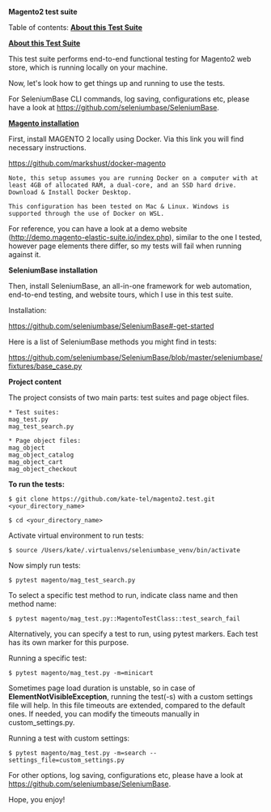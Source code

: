 **Magento2 test suite**

Table of contents:
**[About this Test Suite](#about-this-test-suite)**

**[About this Test Suite](#about-this-test-suite)**

This test suite performs end-to-end functional testing for Magento2 web store, which is running locally on your machine.

Now, let's look how to get things up and running to use the tests.


For SeleniumBase CLI commands, log saving, configurations etc, please have a look at https://github.com/seleniumbase/SeleniumBase.

**[Magento installation](#magento-installation)**

First, install MAGENTO 2 locally using Docker. Via this link you will find necessary instructions.

https://github.com/markshust/docker-magento

```
Note, this setup assumes you are running Docker on a computer with at least 4GB of allocated RAM, a dual-core, and an SSD hard drive. Download & Install Docker Desktop.

This configuration has been tested on Mac & Linux. Windows is supported through the use of Docker on WSL.

```
For reference, you can have a look at a demo website (http://demo.magento-elastic-suite.io/index.php), similar to the one I tested, however page elements there differ, so my tests will fail when running against it.

**SeleniumBase installation**   

Then, install SeleniumBase, an all-in-one framework for web automation, end-to-end testing, and website tours, which I use in this test suite.

Installation:

https://github.com/seleniumbase/SeleniumBase#-get-started

Here is a list of SeleniumBase methods you might find in tests:

https://github.com/seleniumbase/SeleniumBase/blob/master/seleniumbase/fixtures/base_case.py

**Project content**

The project consists of two main parts: test suites and page object files.

```
* Test suites:
mag_test.py
mag_test_search.py

* Page object files:
mag_object
mag_object_catalog
mag_object_cart
mag_object_checkout

```

**To run the tests:**

`$ git clone https://github.com/kate-tel/magento2.test.git <your_directory_name>`

`$ cd <your_directory_name>`

Activate virtual environment to run tests:

`$ source /Users/kate/.virtualenvs/seleniumbase_venv/bin/activate`

Now simply run tests:

`$ pytest magento/mag_test_search.py`

To select a specific test method to run, indicate class name and then method name:

`$ pytest magento/mag_test.py::MagentoTestClass::test_search_fail`

Alternatively, you can specify a test to run, using pytest markers. Each test has its own marker for this purpose.

Running a specific test:

`$ pytest magento/mag_test.py -m=minicart`

Sometimes page load duration is unstable, so in case of **ElementNotVisibleException**, running the test(-s) with a custom settings file will help. In this file timeouts are extended, compared to the default ones. If needed, you can modify the timeouts manually in custom_settings.py.

Running a test with custom settings:

`$ pytest magento/mag_test.py -m=search --settings_file=custom_settings.py`


For other options, log saving, configurations etc, please have a look at https://github.com/seleniumbase/SeleniumBase.


Hope, you enjoy!
